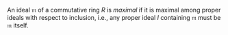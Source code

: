 An ideal $\mathfrak{m}$ of a commutative ring $R$ is *maximal* if it is maximal among proper ideals with respect to inclusion, i.e., any proper ideal $I$ containing $\mathfrak{m}$ must be $\mathfrak{m}$ itself.
